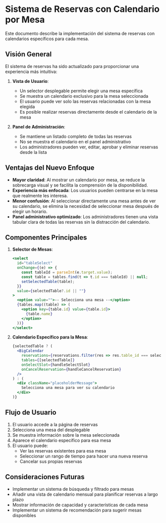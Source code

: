 # Sistema de Reservas con Calendario por Mesa

Este documento describe la implementación del sistema de reservas con calendarios específicos para cada mesa.

## Visión General

El sistema de reservas ha sido actualizado para proporcionar una experiencia más intuitiva:

1. **Vista de Usuario**:
   - Un selector desplegable permite elegir una mesa específica
   - Se muestra un calendario exclusivo para la mesa seleccionada
   - El usuario puede ver solo las reservas relacionadas con la mesa elegida
   - Es posible realizar reservas directamente desde el calendario de la mesa

2. **Panel de Administración**:
   - Se mantiene un listado completo de todas las reservas
   - No se muestra el calendario en el panel administrativo
   - Los administradores pueden ver, editar, aprobar y eliminar reservas desde la lista

## Ventajas del Nuevo Enfoque

- **Mayor claridad**: Al mostrar un calendario por mesa, se reduce la sobrecarga visual y se facilita la comprensión de la disponibilidad.
- **Experiencia más enfocada**: Los usuarios pueden centrarse en la mesa que realmente les interesa.
- **Menor confusión**: Al seleccionar directamente una mesa antes de ver su calendario, se elimina la necesidad de seleccionar mesa después de elegir un horario.
- **Panel administrativo optimizado**: Los administradores tienen una vista tabular clara de todas las reservas sin la distracción del calendario.

## Componentes Principales

1. **Selector de Mesas**:
   ```jsx
   <select
     id="tableSelect"
     onChange={(e) => {
       const tableId = parseInt(e.target.value);
       const table = tables.find(t => t.id === tableId) || null;
       setSelectedTable(table);
     }}
     value={selectedTable?.id || ""}
   >
     <option value="">-- Selecciona una mesa --</option>
     {tables.map((table) => (
       <option key={table.id} value={table.id}>
         {table.name}
       </option>
     ))}
   </select>
   ```

2. **Calendario Específico para la Mesa**:
   ```jsx
   {selectedTable ? (
     <BigCalendar
       reservations={reservations.filter(res => res.table_id === selectedTable.id)}
       tables={[selectedTable]}
       onSelectSlot={handleSelectSlot}
       onCancelReservation={handleCancelReservation}
     />
   ) : (
     <div className="placeholderMessage">
       Selecciona una mesa para ver su calendario
     </div>
   )}
   ```

## Flujo de Usuario

1. El usuario accede a la página de reservas
2. Selecciona una mesa del desplegable
3. Se muestra información sobre la mesa seleccionada
4. Aparece el calendario específico para esa mesa
5. El usuario puede:
   - Ver las reservas existentes para esa mesa
   - Seleccionar un rango de tiempo para hacer una nueva reserva
   - Cancelar sus propias reservas

## Consideraciones Futuras

- Implementar un sistema de búsqueda y filtrado para mesas
- Añadir una vista de calendario mensual para planificar reservas a largo plazo
- Mostrar información de capacidad y características de cada mesa
- Implementar un sistema de recomendación para sugerir mesas disponibles
